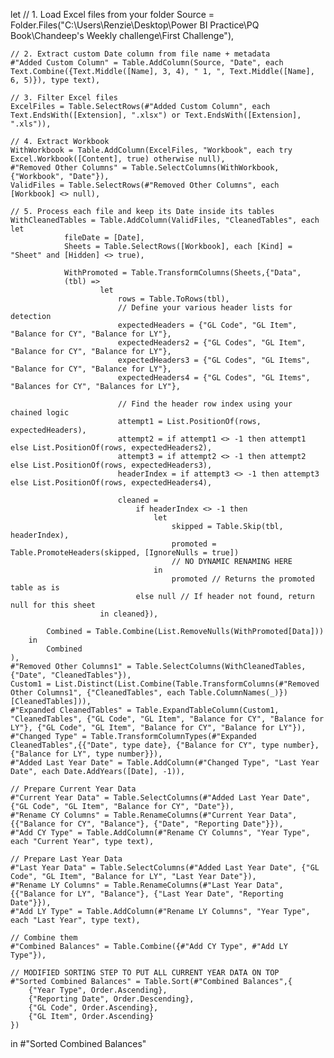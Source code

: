 let
    // 1. Load Excel files from your folder
    Source = Folder.Files("C:\Users\Renzie\Desktop\Power BI Practice\PQ Book\Chandeep's Weekly challenge\First Challenge"),

    // 2. Extract custom Date column from file name + metadata
    #"Added Custom Column" = Table.AddColumn(Source, "Date", each Text.Combine({Text.Middle([Name], 3, 4), " 1, ", Text.Middle([Name], 6, 5)}), type text),

    // 3. Filter Excel files
    ExcelFiles = Table.SelectRows(#"Added Custom Column", each Text.EndsWith([Extension], ".xlsx") or Text.EndsWith([Extension], ".xls")),

    // 4. Extract Workbook
    WithWorkbook = Table.AddColumn(ExcelFiles, "Workbook", each try Excel.Workbook([Content], true) otherwise null),
    #"Removed Other Columns" = Table.SelectColumns(WithWorkbook,{"Workbook", "Date"}),
    ValidFiles = Table.SelectRows(#"Removed Other Columns", each [Workbook] <> null),

    // 5. Process each file and keep its Date inside its tables
    WithCleanedTables = Table.AddColumn(ValidFiles, "CleanedTables", each let
                fileDate = [Date],
                Sheets = Table.SelectRows([Workbook], each [Kind] = "Sheet" and [Hidden] <> true),
                
                WithPromoted = Table.TransformColumns(Sheets,{"Data",
                (tbl) =>
                        let
                            rows = Table.ToRows(tbl),
                            // Define your various header lists for detection
                            expectedHeaders = {"GL Code", "GL Item", "Balance for CY", "Balance for LY"},
                            expectedHeaders2 = {"GL Codes", "GL Item", "Balance for CY", "Balance for LY"},
                            expectedHeaders3 = {"GL Codes", "GL Items", "Balance for CY", "Balance for LY"},
                            expectedHeaders4 = {"GL Codes", "GL Items", "Balances for CY", "Balances for LY"},
                            
                            // Find the header row index using your chained logic
                            attempt1 = List.PositionOf(rows, expectedHeaders),
                            attempt2 = if attempt1 <> -1 then attempt1 else List.PositionOf(rows, expectedHeaders2),
                            attempt3 = if attempt2 <> -1 then attempt2 else List.PositionOf(rows, expectedHeaders3),
                            headerIndex = if attempt3 <> -1 then attempt3 else List.PositionOf(rows, expectedHeaders4),
                            
                            cleaned =
                                if headerIndex <> -1 then
                                    let
                                        skipped = Table.Skip(tbl, headerIndex),
                                        promoted = Table.PromoteHeaders(skipped, [IgnoreNulls = true])
                                        // NO DYNAMIC RENAMING HERE
                                    in
                                        promoted // Returns the promoted table as is
                                else null // If header not found, return null for this sheet
                        in cleaned}),

            Combined = Table.Combine(List.RemoveNulls(WithPromoted[Data]))
        in
            Combined
    ),
    #"Removed Other Columns1" = Table.SelectColumns(WithCleanedTables,{"Date", "CleanedTables"}),
    Custom1 = List.Distinct(List.Combine(Table.TransformColumns(#"Removed Other Columns1", {"CleanedTables", each Table.ColumnNames(_)})[CleanedTables])),
    #"Expanded CleanedTables" = Table.ExpandTableColumn(Custom1, "CleanedTables", {"GL Code", "GL Item", "Balance for CY", "Balance for LY"}, {"GL Code", "GL Item", "Balance for CY", "Balance for LY"}),
    #"Changed Type" = Table.TransformColumnTypes(#"Expanded CleanedTables",{{"Date", type date}, {"Balance for CY", type number}, {"Balance for LY", type number}}),
    #"Added Last Year Date" = Table.AddColumn(#"Changed Type", "Last Year Date", each Date.AddYears([Date], -1)),

    // Prepare Current Year Data
    #"Current Year Data" = Table.SelectColumns(#"Added Last Year Date", {"GL Code", "GL Item", "Balance for CY", "Date"}),
    #"Rename CY Columns" = Table.RenameColumns(#"Current Year Data", {{"Balance for CY", "Balance"}, {"Date", "Reporting Date"}}),
    #"Add CY Type" = Table.AddColumn(#"Rename CY Columns", "Year Type", each "Current Year", type text),
    
    // Prepare Last Year Data
    #"Last Year Data" = Table.SelectColumns(#"Added Last Year Date", {"GL Code", "GL Item", "Balance for LY", "Last Year Date"}),
    #"Rename LY Columns" = Table.RenameColumns(#"Last Year Data", {{"Balance for LY", "Balance"}, {"Last Year Date", "Reporting Date"}}),
    #"Add LY Type" = Table.AddColumn(#"Rename LY Columns", "Year Type", each "Last Year", type text),

    // Combine them
    #"Combined Balances" = Table.Combine({#"Add CY Type", #"Add LY Type"}),

    // MODIFIED SORTING STEP TO PUT ALL CURRENT YEAR DATA ON TOP
    #"Sorted Combined Balances" = Table.Sort(#"Combined Balances",{
        {"Year Type", Order.Ascending},
        {"Reporting Date", Order.Descending},
        {"GL Code", Order.Ascending},
        {"GL Item", Order.Ascending}
    })
in
    #"Sorted Combined Balances"
